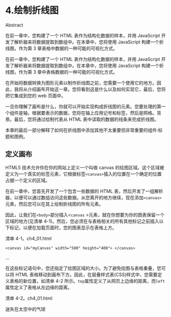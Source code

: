 # 4.绘制折线图

Abstract

在前一章中，您构建了一个 HTML 表作为结构化数据的样本，并用 JavaScript 开发了解析器来将数据提取到数组中。在本章中，您将使用 JavaScript 构建一个折线图，作为第 3 章表格中数据的一种可能的可视化方式。

在前一章中，您构建了一个 HTML 表作为结构化数据的样本，并用 JavaScript 开发了解析器来将数据提取到数组中。在本章中，您将使用 JavaScript 构建一个折线图，作为第 3 章中表格数据的一种可能的可视化方式。

在开始将数据转换为图形元素以制作折线图之前，您需要一个使用它的地方。因此，我将从介绍画布开始这一章。您将看到这是什么以及如何实现它，最后，您将把它集成到您的 web 页面中。

一旦你理解了画布是什么，你就可以开始实现构成折线图的元素。您要处理的第一个组件是轴，根据要表示的数据，您将在轴上应用记号和标签，然后是网格。背景。最后，您将通过绘制代表从 HTML 表中读取的数据的线条来完成折线图。

本章的最后一部分解释了如何在折线图中添加其他不太重要但非常重要的组件:标题和图例。

## 定义画布

HTML5 技术允许你在你的网站上定义一个叫做 canvas 的绘图区域。这个区域被定义为一个真实的标签元素，它根据标签`<canvas>`插入的位置在一个确定的位置占据一个定义的区域。

在前一章中，您首先开发了一个包含一些数据的 HTML 表，然后开发了一组解析器，以便可以通过数组访问这些数据。从您离开的地方继续，现在添加`<canvas>`元素，然后您可以在其上绘制折线图的所有元素。

因此，让我们在`<body>`部分插入<`canvas` >元素，就在你想要为你的图表保留一个区域的地方(见清单 4-1)。然后，您必须在与表格相关的所有其他标记之前插入以下标记，以便在加载页面时，您的图表显示在表格上方。

清单 4-1。ch4_01.html

`<canvas id="myCanvas" width="500" height="400"> </canvas>`

...

在这些标记语句中，您还指定了绘图区域的大小。为了避免绘图与表格重叠，您可以将 HTML 表格移动到画布下方。因此，在层叠样式表(CSS)样式中，您需要定义表格的新位置，如清单 4-2 所示。`top`属性定义了从网页上边缘的距离，而`left`属性定义了表格从左边缘的距离。

清单 4-2。ch4_01.html

<caption>迷失在太空中的气球</caption>